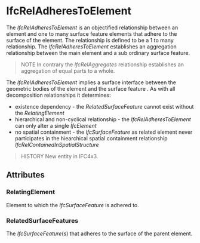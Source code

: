# IfcRelAdheresToElement

The _IfcRelAdheresToElement_ is an objectified relationship between an element and one to many surface feature elements that adhere to the surface of the element. The relationship is defined to be a 1 to many relationship. The _IfcRelAdheresToElement_ establishes an aggregation relationship between the main element and a sub ordinary surface feature.
<!-- end of short definition -->


> NOTE In contrary the _IfcRelAggregates_ relationship establishes an aggregation of equal parts to a whole.

The _IfcRelAdheresToElement_ implies a surface interface between the geometric bodies of the element and the surface feature . As with all decomposition relationships it determines:

* existence dependency - the _RelatedSurfaceFeature_ cannot exist without the _RelatingElement_
* hierarchical and non-cyclical relationship - the _IfcRelAdheresToElement_ can only alter a single _IfcElement_
* no spatial containment - the _IfcSurfaceFeature_ as related element never participates in the hiearchical spatial containment relationship _IfcRelContainedInSpatialStructure_

> HISTORY New entity in IFC4x3.

## Attributes

### RelatingElement
Element to which the _IfcSurfaceFeature_ is adhered to.

### RelatedSurfaceFeatures
The _IfcSurfaceFeature_(s) that adheres to the surface of the parent element.
